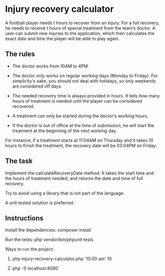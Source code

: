 Injury recovery calculator
==========================

A football player needs t hours to recover from an injury. For a full recovery, he needs to receive t hours of special treatment from the team’s doctor. A user can submit new injuries to the application, which then calculates the exact date and time the player will be able to play again.

The rules
---------

- The doctor works from 10AM to 4PM.

- The doctor only works on regular working days (Monday to Friday). For simplicity's sake, you should not deal with holidays, so only weekends are considered off days.

- The needed recovery time is always provided in hours. It tells how many hours of treatment is needed until the player can be considered recovered.

- A treatment can only be started during the doctor’s working hours.

- If the doctor is out of office at the time of submission, he will start the treatment at the beginning of the next working day.

For instance, if a treatment starts at 11:04AM on Thursday and it takes 10 hours to finish the treatment, the recovery date will be 03:04PM on Friday.

The task
---------

Implement the calculateRecoveryDate method. It takes the start time and the hours of treatment needed, and returns the date and time of full recovery.

Try to avoid using a library that is not part of the language.

A unit tested solution is preferred.

Instructions
------------

Install the dependencies: composer install

Run the tests: php vendor/bin/phpunit tests

Ways to run the project: 

1) php injury-recovery-calculator.php '10:00 am' 10

2) php -S localhost:8080